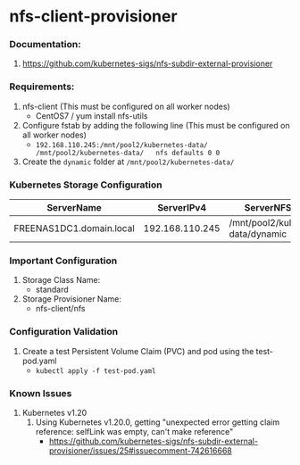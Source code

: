 # nfs-client-provisioner
### Documentation:
1. https://github.com/kubernetes-sigs/nfs-subdir-external-provisioner

### Requirements:
1. nfs-client (This must be configured on all worker nodes)
    - CentOS7 / yum install nfs-utils
2. Configure fstab by adding the following line (This must be configured on all worker nodes)
    - `192.168.110.245:/mnt/pool2/kubernetes-data/    /mnt/pool2/kubernetes-data/   nfs defaults 0 0`
3. Create the `dynamic` folder at `/mnt/pool2/kubernetes-data/`

### Kubernetes Storage Configuration
| ServerName | ServerIPv4 | ServerNFSShare |
|-----------|------------|----------------|
| FREENAS1DC1.domain.local | 192.168.110.245 | /mnt/pool2/kubernetes-data/dynamic |

### Important Configuration
1. Storage Class Name:
    -  standard
1. Storage Provisioner Name:
    - nfs-client/nfs

### Configuration Validation
1. Create a test Persistent Volume Claim (PVC) and pod using the test-pod.yaml
    - `kubectl apply -f test-pod.yaml`

### Known Issues
1. Kubernetes v1.20
    1. Using Kubernetes v1.20.0, getting "unexpected error getting claim reference: selfLink was empty, can't make reference"
        - https://github.com/kubernetes-sigs/nfs-subdir-external-provisioner/issues/25#issuecomment-742616668